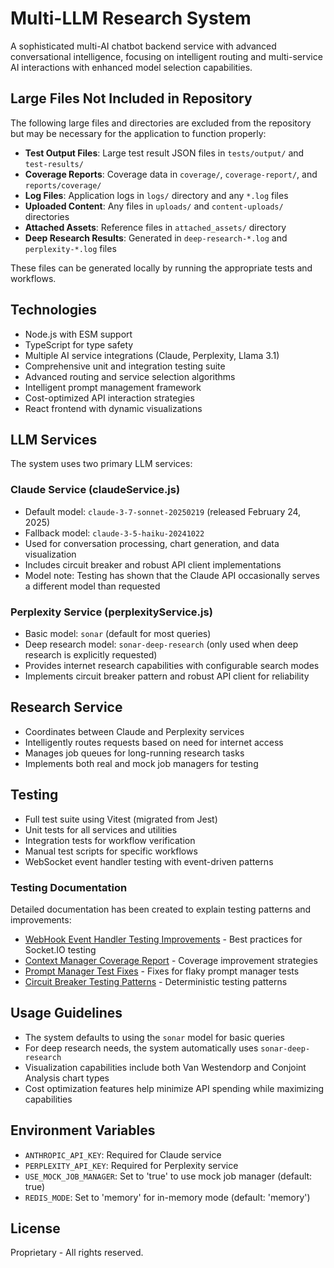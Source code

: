 # Multi-LLM Research System

A sophisticated multi-AI chatbot backend service with advanced conversational intelligence, focusing on intelligent routing and multi-service AI interactions with enhanced model selection capabilities.

## Large Files Not Included in Repository

The following large files and directories are excluded from the repository but may be necessary for the application to function properly:

- **Test Output Files**: Large test result JSON files in `tests/output/` and `test-results/`
- **Coverage Reports**: Coverage data in `coverage/`, `coverage-report/`, and `reports/coverage/`
- **Log Files**: Application logs in `logs/` directory and any `*.log` files
- **Uploaded Content**: Any files in `uploads/` and `content-uploads/` directories
- **Attached Assets**: Reference files in `attached_assets/` directory
- **Deep Research Results**: Generated in `deep-research-*.log` and `perplexity-*.log` files

These files can be generated locally by running the appropriate tests and workflows.

## Technologies

- Node.js with ESM support
- TypeScript for type safety
- Multiple AI service integrations (Claude, Perplexity, Llama 3.1)
- Comprehensive unit and integration testing suite
- Advanced routing and service selection algorithms
- Intelligent prompt management framework
- Cost-optimized API interaction strategies
- React frontend with dynamic visualizations

## LLM Services

The system uses two primary LLM services:

### Claude Service (claudeService.js)

- Default model: `claude-3-7-sonnet-20250219` (released February 24, 2025)
- Fallback model: `claude-3-5-haiku-20241022`
- Used for conversation processing, chart generation, and data visualization
- Includes circuit breaker and robust API client implementations
- Model note: Testing has shown that the Claude API occasionally serves a different model than requested

### Perplexity Service (perplexityService.js)

- Basic model: `sonar` (default for most queries)
- Deep research model: `sonar-deep-research` (only used when deep research is explicitly requested)
- Provides internet research capabilities with configurable search modes
- Implements circuit breaker pattern and robust API client for reliability

## Research Service

- Coordinates between Claude and Perplexity services
- Intelligently routes requests based on need for internet access
- Manages job queues for long-running research tasks
- Implements both real and mock job managers for testing

## Testing

- Full test suite using Vitest (migrated from Jest)
- Unit tests for all services and utilities
- Integration tests for workflow verification
- Manual test scripts for specific workflows
- WebSocket event handler testing with event-driven patterns

### Testing Documentation

Detailed documentation has been created to explain testing patterns and improvements:

- [WebHook Event Handler Testing Improvements](docs/WEBHOOK_EVENT_HANDLER_TESTING_IMPROVEMENTS.md) - Best practices for Socket.IO testing
- [Context Manager Coverage Report](docs/CONTEXT_MANAGER_COVERAGE_REPORT.md) - Coverage improvement strategies
- [Prompt Manager Test Fixes](docs/PROMPT_MANAGER_TEST_FIXES.md) - Fixes for flaky prompt manager tests
- [Circuit Breaker Testing Patterns](docs/CIRCUIT_BREAKER_TESTING_PATTERNS.md) - Deterministic testing patterns

## Usage Guidelines

- The system defaults to using the `sonar` model for basic queries
- For deep research needs, the system automatically uses `sonar-deep-research`
- Visualization capabilities include both Van Westendorp and Conjoint Analysis chart types
- Cost optimization features help minimize API spending while maximizing capabilities

## Environment Variables

- `ANTHROPIC_API_KEY`: Required for Claude service
- `PERPLEXITY_API_KEY`: Required for Perplexity service
- `USE_MOCK_JOB_MANAGER`: Set to 'true' to use mock job manager (default: true)
- `REDIS_MODE`: Set to 'memory' for in-memory mode (default: 'memory')

## License

Proprietary - All rights reserved.